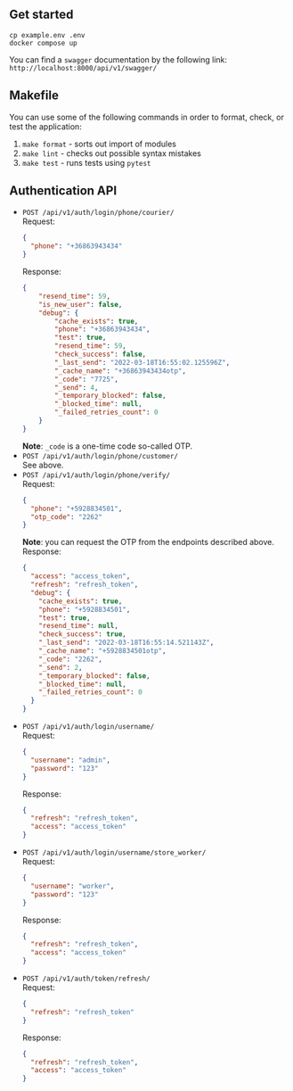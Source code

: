 ## Get started
```shell
cp example.env .env
docker compose up
```
You can find a `swagger` documentation by the following link: `http://localhost:8000/api/v1/swagger/`

## Makefile
You can use some of the following commands in order to format, check, or test the application:
1. `make format` - sorts out import of modules
2. `make lint` - checks out possible syntax mistakes
3. `make test` - runs tests using `pytest`

## Authentication API
- `POST /api/v1/auth/login/phone/courier/`  
  Request:
  ```json
  {
    "phone": "+36863943434"
  }
  ```
  Response:
  ```json
  {
      "resend_time": 59,
      "is_new_user": false,
      "debug": {
          "cache_exists": true,
          "phone": "+36863943434",
          "test": true,
          "resend_time": 59,
          "check_success": false,
          "_last_send": "2022-03-18T16:55:02.125596Z",
          "_cache_name": "+36863943434otp",
          "_code": "7725",
          "_send": 4,
          "_temporary_blocked": false,
          "_blocked_time": null,
          "_failed_retries_count": 0
      }
  }
  ```
  **Note**: `_code` is a one-time code so-called OTP.
- `POST /api/v1/auth/login/phone/customer/`  
  See above.
- `POST /api/v1/auth/login/phone/verify/`  
  Request:
  ```json
  {
    "phone": "+5928834501",
    "otp_code": "2262"
  }
  ```
  **Note**: you can request the OTP from the endpoints described above.  
  Response:
  ```json
  {
    "access": "access_token",
    "refresh": "refresh_token",
    "debug": {
      "cache_exists": true,
      "phone": "+5928834501",
      "test": true,
      "resend_time": null,
      "check_success": true,
      "_last_send": "2022-03-18T16:55:14.521143Z",
      "_cache_name": "+5928834501otp",
      "_code": "2262",
      "_send": 2,
      "_temporary_blocked": false,
      "_blocked_time": null,
      "_failed_retries_count": 0
    }
  }
  ```
- `POST /api/v1/auth/login/username/`  
  Request:  
  ```json
  {
    "username": "admin",
    "password": "123"
  }
  ```  
  Response:
  ```json
  {
    "refresh": "refresh_token",
    "access": "access_token"
  }
  ```
- `POST /api/v1/auth/login/username/store_worker/`  
  Request:
  ```json
  {
    "username": "worker",
    "password": "123"
  }
  ```  
  Response:
  ```json
  {
    "refresh": "refresh_token",
    "access": "access_token"
  }
  ```
- `POST /api/v1/auth/token/refresh/`  
  Request:
  ```json
  {
    "refresh": "refresh_token"
  }
  ```  
  Response:
  ```json
  {
    "refresh": "refresh_token",
    "access": "access_token"
  }
  ```
